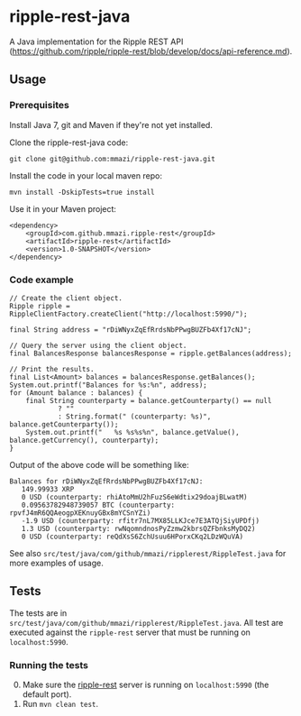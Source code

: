 ripple-rest-java
================

A Java implementation for the Ripple REST API (https://github.com/ripple/ripple-rest/blob/develop/docs/api-reference.md).

## Usage

### Prerequisites

Install Java 7, git and Maven if they're not yet installed.

Clone the ripple-rest-java code:

    git clone git@github.com:mmazi/ripple-rest-java.git

Install the code in your local maven repo:

    mvn install -DskipTests=true install

Use it in your Maven project:

    <dependency>
        <groupId>com.github.mmazi.ripple-rest</groupId>
        <artifactId>ripple-rest</artifactId>
        <version>1.0-SNAPSHOT</version>
    </dependency>


### Code example

    // Create the client object.
    Ripple ripple = RippleClientFactory.createClient("http://localhost:5990/");

    final String address = "rDiWNyxZqEfRrdsNbPPwgBUZFb4Xf17cNJ";

    // Query the server using the client object.
    final BalancesResponse balancesResponse = ripple.getBalances(address);

    // Print the results.
    final List<Amount> balances = balancesResponse.getBalances();
    System.out.printf("Balances for %s:%n", address);
    for (Amount balance : balances) {
        final String counterparty = balance.getCounterparty() == null
                ? ""
                : String.format(" (counterparty: %s)", balance.getCounterparty());
        System.out.printf("   %s %s%s%n", balance.getValue(), balance.getCurrency(), counterparty);
    }

Output of the above code will be something like:

    Balances for rDiWNyxZqEfRrdsNbPPwgBUZFb4Xf17cNJ:
       149.99933 XRP
       0 USD (counterparty: rhiAtoMmU2hFuzS6eWdtix29doajBLwatM)
       0.09563782948739057 BTC (counterparty: rpvfJ4mR6QQAeogpXEKnuyGBx8mYCSnYZi)
       -1.9 USD (counterparty: rfitr7nL7MX85LLKJce7E3ATQjSiyUPDfj)
       1.3 USD (counterparty: rwNqomndnosPyZzmw2kbrsQZFbnksMyDQ2)
       0 USD (counterparty: reQdXsS6ZchUsuu6HPorxCKq2LDzWQuVA)


See also `src/test/java/com/github/mmazi/ripplerest/RippleTest.java` for more examples of usage.

## Tests

The tests are in `src/test/java/com/github/mmazi/ripplerest/RippleTest.java`. All test are executed against the `ripple-rest` server that must be running on `localhost:5990`.

### Running the tests

0. Make sure the [ripple-rest](https://github.com/ripple/ripple-rest) server is running on `localhost:5990` (the default port).
0. Run `mvn clean test`.

